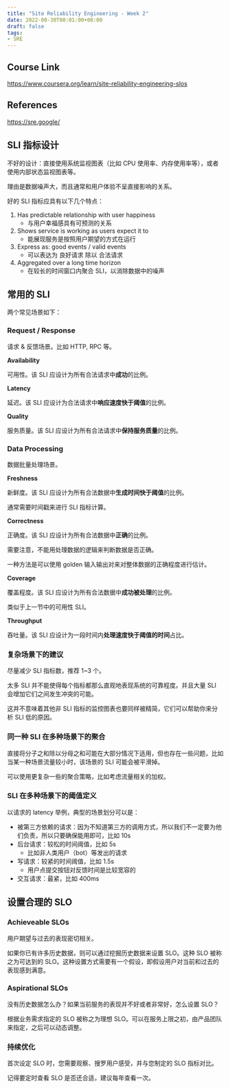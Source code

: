 ```yaml
---
title: "Site Reliability Engineering - Week 2"
date: 2022-08-30T00:01:00+08:00
draft: false
tags:
- SRE
---
```


## Course Link

https://www.coursera.org/learn/site-reliability-engineering-slos

## References

https://sre.google/

## SLI 指标设计

不好的设计：直接使用系统监视图表（比如 CPU 使用率、内存使用率等），或者使用内部状态监视图表等。

理由是数据噪声大，而且通常和用户体验不呈直接影响的关系。

好的 SLI 指标应具有以下几个特点：

1. Has predictable relationship with user happiness
    - 与用户幸福感具有可预测的关系
1. Shows service is working as users expect it to
    - 能展现服务是按照用户期望的方式在运行
1. Express as: good events / valid events
    - 可以表达为 良好请求 除以 合法请求
1. Aggregated over a long time horizon
    - 在较长的时间窗口内聚合 SLI，以消除数据中的噪声

## 常用的 SLI

两个常见场景如下：

### Request / Response

请求 & 反馈场景。比如 HTTP, RPC 等。

**Availability**

可用性。该 SLI 应设计为所有合法请求中**成功**的比例。

**Latency**

延迟。该 SLI 应设计为合法请求中**响应速度快于阈值**的比例。

**Quality**

服务质量。该 SLI 应设计为所有合法请求中**保持服务质量**的比例。

### Data Processing

数据批量处理场景。

**Freshness**

新鲜度。该 SLI 应设计为所有合法数据中**生成时间快于阈值**的比例。

通常需要时间戳来进行 SLI 指标计算。

**Correctness**

正确度。该 SLI 应设计为所有合法数据中**正确**的比例。

需要注意，不能用处理数据的逻辑来判断数据是否正确。

一种方法是可以使用 golden 输入输出对来对整体数据的正确程度进行估计。

**Coverage**

覆盖程度。该 SLI 应设计为所有合法数据中**成功被处理**的比例。

类似于上一节中的可用性 SLI。

**Throughput**

吞吐量。该 SLI 应设计为一段时间内**处理速度快于阈值的时间**占比。

### 复杂场景下的建议

尽量减少 SLI 指标数，推荐 1~3 个。

太多 SLI 并不能使得每个指标都那么直观地表现系统的可靠程度。并且大量 SLI 会增加它们之间发生冲突的可能。

这并不意味着其他非 SLI 指标的监控图表也要同样被精简，它们可以帮助你来分析 SLI 低的原因。

### 同一种 SLI 在多种场景下的聚合

直接将分子之和除以分母之和可能在大部分情况下适用，但也存在一些问题，比如当某一种场景流量较小时，该场景的 SLI 可能会被平滑掉。

可以使用更复杂一些的聚合策略，比如考虑流量相关的加权。

### SLI 在多种场景下的阈值定义

以请求的 latency 举例，典型的场景划分可以是：

- 被第三方依赖的请求：因为不知道第三方的调用方式，所以我们不一定要为他们负责，所以只要确保能用即可，比如 10s
- 后台请求：较松的时间阈值，比如 5s
  - 比如非人类用户（bot）等发出的请求
- 写请求：较紧的时间阈值，比如 1.5s
  - 用户点提交按钮对反馈时间是比较宽容的
- 交互请求：最紧，比如 400ms

## 设置合理的 SLO

### Achieveable SLOs

用户期望与过去的表现密切相关。

如果你已有许多历史数据，则可以通过挖掘历史数据来设置 SLO。这种 SLO 被称之为可达到的 SLO。这种设置方式需要有一个假设，即假设用户对当前和过去的表现感到满意。

### Aspirational SLOs

没有历史数据怎么办？如果当前服务的表现并不好或者非常好，怎么设置 SLO？

根据业务需求指定的 SLO 被称之为理想 SLO。可以在服务上限之初，由产品团队来指定，之后可以动态调整。

### 持续优化

首次设定 SLO 时，您需要观察、搜罗用户感受，并与您制定的 SLO 指标对比。

记得要定时查看 SLO 是否还合适，建议每年查看一次。
